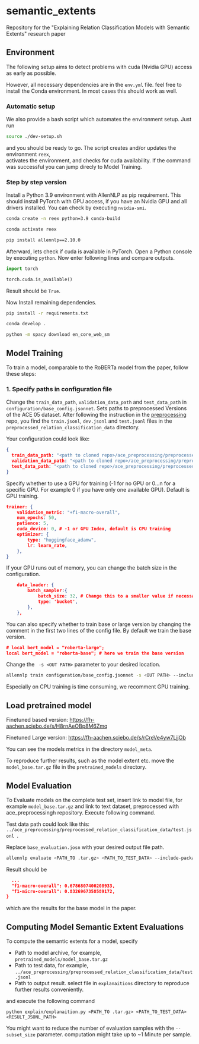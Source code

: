 # semantic_extents

Repository for the "Explaining Relation Classification Models with Semantic
Extents" research paper

## Environment

The following setup aims to detect problems with cuda (Nvidia GPU) access as
early as possible.

However, all necessary dependencies are in the `env.yml` file. feel free to
install the Conda environment. In most cases this should work as well.

### Automatic setup

We also provide a bash script which automates the environment setup.
Just run

```bash
source ./dev-setup.sh
```

and you should be ready to go. The script creates and/or updates the
environment `reex`,  
activates the environment, and checks for cuda availability. If the command was
successful you can jump direcly to
Model Training.

### Step by step version

Install a Python 3.9 environment with AllenNLP as pip requirement. This should
install
PyTorch with GPU access, if you have an Nvidia GPU and all drivers installed.
You can check by executing `nvidia-smi`.

```bash
conda create -n reex python=3.9 conda-build

conda activate reex

pip install allennlp==2.10.0
```

Afterward, lets check if cuda is available in PyTorch. Open a Python console by
executing `python`.
Now enter following lines and compare outputs.

```python
import torch

torch.cuda.is_available()
```

Result should be `True`.

Now Install remaining dependencies.

```bash
pip install -r requirements.txt

conda develop .

python -m spacy download en_core_web_sm
```

## Model Training

To train a model, comparable to the RoBERTa model from the paper, follow these
steps:

### 1. Specify paths in configuration file

Change the `train_data_path`, `validation_data_path` and `test_data_path`
in `configuration/base_config.jsonnet`.
Sets paths to preprocessed Versions of the ACE 05 dataset. After following the
instruction in the [preprocessing](https://github.com/MSLars/ace_preprocessing) repo, you
find the `train.jsonl`, `dev.jsonl` and `test.jsonl` files in
the `preprocessed_relation_classification_data`
directory.

Your configuration could look like:

```json
{
  train_data_path: "<path to cloned repo>/ace_preprocessing/preprocessed_relation_classification_data/train.jsonl",
  validation_data_path: "<path to cloned repo>/ace_preprocessing/preprocessed_relation_classification_data/dev.jsonl",
  test_data_path: "<path to cloned repo>/ace_preprocessing/preprocessed_relation_classification_data/test.jsonl"
}
```

Specify whether to use a GPU for training (-1 for no GPU or 0...n for a specific
GPU.
For example 0 if you have only one available GPU). Default is GPU training.

```json
trainer: {
    validation_metric: "+f1-macro-overall",
    num_epochs: 50,
    patience: 5,
    cuda_device: 0, # -1 or GPU Index, default is CPU training
    optimizer: {
        type: "huggingface_adamw",
        lr: learn_rate,
    },
}
```

If your GPU runs out of memory, you can change the batch size in the
configuration.

```json
    data_loader: {
        batch_sampler:{
            batch_size: 32, # Change this to a smaller value if necessary
            type: 'bucket',
        },
    },
```

You can also specify whether to train base or large version by changing the
comment in the first
two lines of the config file. By default we train the base version.

```json
# local bert_model = "roberta-large";
local bert_model = "roberta-base"; # here we train the base version
```

Change the ` -s <OUT PATH>` parameter to your desired location.

```bash
allennlp train configuration/base_config.jsonnet -s <OUT PATH> --include-package reex
```

Especially on CPU training is time consuming, we recomment GPU training.

## Load pretrained model

Finetuned based version: https://fh-aachen.sciebo.de/s/H8rnAeOBp8M6Zmq

Finetuned Large version: https://fh-aachen.sciebo.de/s/rCreVe4yw7LjjOb

You can see the models metrics in the directory `model_meta`.

To reproduce further results, such as the model extent etc. move
the `model_base.tar.gz`
file in the `pretrained_models` directory.

## Model Evaluation

To Evaluate models on the complete test set, insert link to model file, for
example `model_base.tar.gz`
and link to text dataset, preprocessed with ace_preprocessingh repository.
Execute following command.

Test data path could look like
this: `../ace_preprocessing/preprocessed_relation_classification_data/test.jsonl `.

Replace `base_evaluation.josn` with your desired output file path.

```bash
allennlp evaluate <PATH_TO .tar.gz> <PATH_TO_TEST_DATA> --include-package reex --output-file base_evaluation.json
```

Result should be

```json
  ...
  "f1-macro-overall": 0.6786807400208933,
  "f1-micro-overall": 0.8326967358589172,
}
```

which are the results for the base model in the paper.

## Computing Model Semantic Extent Evaluations

To compute the semantic extents for a model, specify

- Path to model archive, for example, `pretrained_models/model_base.tar.gz`
- Path to test data, for example, `../ace_preprocessing/preprocessed_relation_classification_data/test.jsonl`
- Path to output result. select file in `explanaitions` directory to reproduce further results conveniently.

and execute the following command

```
python explain/explanaition.py <PATH_TO .tar.gz> <PATH_TO_TEST_DATA> <RESULT_JSONL_PATH>
```

You might want to reduce the number of evaluation samples with the `--subset_size` parameter.
computation might take up to ~1 Minute per sample.